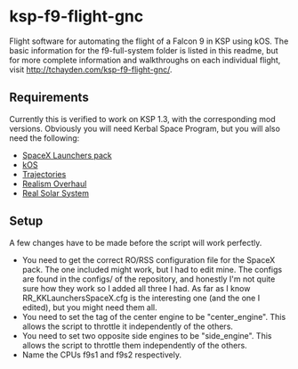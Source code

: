 # ksp-f9-flight-gnc
Flight software for automating the flight of a Falcon 9 in KSP using kOS. The basic information for the f9-full-system folder is listed in this readme, but for more complete information and walkthroughs on each individual flight, visit http://tchayden.com/ksp-f9-flight-gnc/.

## Requirements
Currently this is verified to work on KSP 1.3, with the corresponding mod versions.
Obviously you will need Kerbal Space Program, but you will also need the following:
- [SpaceX Launchers pack](https://forum.kerbalspaceprogram.com/index.php?/topic/71323-142-launchers-pack-spacex-pack-v52-released-april-3rd/)
- [kOS](https://ksp-kos.github.io/KOS/)
- [Trajectories](https://forum.kerbalspaceprogram.com/index.php?/topic/162324-131-trajectories-v200-2018-02-15-atmospheric-predictions/)
- [Realism Overhaul](https://forum.kerbalspaceprogram.com/index.php?/topic/155700-131-realism-overhaul-v1210-29-apr-2018/)
- [Real Solar System](https://forum.kerbalspaceprogram.com/index.php?/topic/173396-131-real-solar-system-v131-26-apr-2018/)

## Setup
A few changes have to be made before the script will work perfectly.
- You need to get the correct RO/RSS configuration file for the SpaceX pack. The one included might work, but I had to edit mine. The configs are found in the configs/ of the repository, and honestly I'm not quite sure how they work so I added all three I had. As far as I know RR_KKLaunchersSpaceX.cfg is the interesting one (and the one I edited), but you might need them all.
- You need to set the tag of the center engine to be "center_engine". This allows the script to throttle it independently of the others.
- You need to set two opposite side engines to be "side_engine". This allows the script to throttle them independently of the others.
- Name the CPUs f9s1 and f9s2 respectively.
